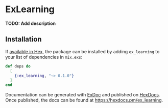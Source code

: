 # ExLearning

**TODO: Add description**

## Installation

If [available in Hex](https://hex.pm/docs/publish), the package can be installed
by adding `ex_learning` to your list of dependencies in `mix.exs`:

```elixir
def deps do
  [
    {:ex_learning, "~> 0.1.0"}
  ]
end
```

Documentation can be generated with [ExDoc](https://github.com/elixir-lang/ex_doc)
and published on [HexDocs](https://hexdocs.pm). Once published, the docs can
be found at <https://hexdocs.pm/ex_learning>.

